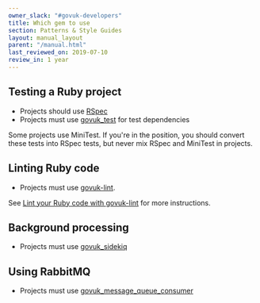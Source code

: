 ```yaml
---
owner_slack: "#govuk-developers"
title: Which gem to use
section: Patterns & Style Guides
layout: manual_layout
parent: "/manual.html"
last_reviewed_on: 2019-07-10
review_in: 1 year
---
```


## Testing a Ruby project

- Projects should use [RSpec](https://github.com/rspec/rspec)
- Projects must use [govuk_test](https://github.com/alphagov/govuk_test) for
  test dependencies

Some projects use MiniTest. If you're in the position, you should convert these
tests into RSpec tests, but never mix RSpec and MiniTest in projects.

## Linting Ruby code

- Projects must use [govuk-lint](https://github.com/alphagov/govuk-lint).

See [Lint your Ruby code with govuk-lint](/manual/lint-ruby-code.html) for more
instructions.

## Background processing

- Projects must use [govuk_sidekiq](https://github.com/alphagov/govuk_sidekiq)

## Using RabbitMQ

- Projects must use [govuk_message_queue_consumer](https://github.com/alphagov/govuk_message_queue_consumer)
